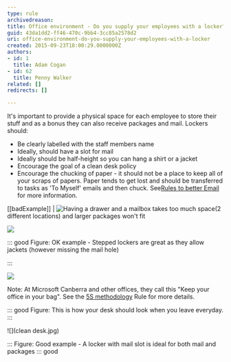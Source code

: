 ```yaml
---
type: rule
archivedreason: 
title: Office environment - Do you supply your employees with a locker?
guid: 43da1dd2-ff46-470c-9bb4-3cc85a2578d2
uri: office-environment-do-you-supply-your-employees-with-a-locker
created: 2015-09-23T18:00:29.0000000Z
authors:
- id: 1
  title: Adam Cogan
- id: 62
  title: Penny Walker
related: []
redirects: []

---
```


It's important to provide a physical space for each employee to store their stuff and as a bonus they can also receive packages and mail. Lockers should:

<!--endintro-->

* Be clearly labelled with the staff members name
* Ideally, should have a slot for mail
* Ideally should be half-height so you can hang a shirt or a jacket
* Encourage the goal of a clean desk policy
* Encourage the chucking of paper - it should not be a place to keep all of your scraps of papers. Paper tends to get lost and should be transferred to tasks as 'To Myself' emails and then chuck. See[Rules to better Email](/_layouts/15/FIXUPREDIRECT.ASPX?WebId=3dfc0e07-e23a-4cbb-aac2-e778b71166a2&TermSetId=07da3ddf-0924-4cd2-a6d4-a4809ae20160&TermId=9775587d-d391-4b7d-8654-96953eeb9cfc) for more information.



[[badExample]]
| ![Having a drawer and a mailbox takes too much space](drawer-bad.jpg)(2 different locations) and larger packages won't fit

![](Lockers.jpg)

::: good
Figure: OK example - Stepped lockers are great as they allow jackets (however missing the mail hole)

:::


![](locker-good.jpg)

Note: At Microsoft Canberra and other offices, they call this "Keep your office in your bag". See the [5S methodology](/_layouts/15/FIXUPREDIRECT.ASPX?WebId=3dfc0e07-e23a-4cbb-aac2-e778b71166a2&TermSetId=07da3ddf-0924-4cd2-a6d4-a4809ae20160&TermId=950fe59d-6cfa-4661-9c87-6b9420cf8e52) Rule for more details.

::: good
Figure: This is how your desk should look when you leave everyday.
:::


![](clean desk.jpg)



:::
Figure: Good example - A locker with mail slot is ideal for both mail and packages
::: good
